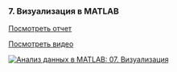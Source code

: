 ### 7. Визуализация в MATLAB

[Посмотреть отчет](https://github.com/ETMC-Exponenta/Data-Analysis-in-MATLAB-2018/blob/master/7_Visualization/vis_data.pdf)

[Посмотреть видео](http://www.youtube.com/watch?v=BZXTysdoC7I)

[![Анализ данных в MATLAB: 07. Визуализация](http://img.youtube.com/vi/BZXTysdoC7I/mqdefault.jpg)](http://www.youtube.com/watch?v=BZXTysdoC7I)
